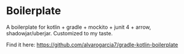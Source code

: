 # Boilerplate

A boilerplate for kotlin + gradle + mockito + junit 4 + arrow, shadowjar/uberjar. Customized to my taste.

Find it here: https://github.com/alvarogarcia7/gradle-kotlin-boilerplate
 
